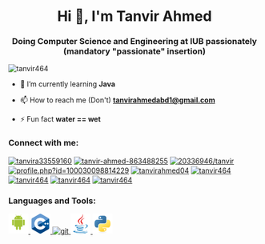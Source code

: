 <h1 align="center">Hi 👋, I'm Tanvir Ahmed</h1>
<h3 align="center">Doing Computer Science and Engineering at IUB passionately (mandatory "passionate" insertion)</h3>

<p align="left"> <img src="https://komarev.com/ghpvc/?username=tanvir464&label=Profile%20views&color=0e75b6&style=flat" alt="tanvir464" /> </p>

- 🌱 I’m currently learning **Java**

- 📫 How to reach me (Don't) **tanvirahmedabd1@gmail.com**

- ⚡ Fun fact **water == wet**

<h3 align="left">Connect with me:</h3>
<p align="left">
<a href="https://twitter.com/tanvira33559160" target="blank"><img align="center" src="https://raw.githubusercontent.com/rahuldkjain/github-profile-readme-generator/master/src/images/icons/Social/twitter.svg" alt="tanvira33559160" height="30" width="40" /></a>
<a href="https://linkedin.com/in/tanvir-ahmed-863488255" target="blank"><img align="center" src="https://raw.githubusercontent.com/rahuldkjain/github-profile-readme-generator/master/src/images/icons/Social/linked-in-alt.svg" alt="tanvir-ahmed-863488255" height="30" width="40" /></a>
<a href="https://stackoverflow.com/users/20336946/tanvir" target="blank"><img align="center" src="https://raw.githubusercontent.com/rahuldkjain/github-profile-readme-generator/master/src/images/icons/Social/stack-overflow.svg" alt="20336946/tanvir" height="30" width="40" /></a>
<a href="https://fb.com/profile.php?id=100030098814229" target="blank"><img align="center" src="https://raw.githubusercontent.com/rahuldkjain/github-profile-readme-generator/master/src/images/icons/Social/facebook.svg" alt="profile.php?id=100030098814229" height="30" width="40" /></a>
<a href="https://instagram.com/tanvirahmed04" target="blank"><img align="center" src="https://raw.githubusercontent.com/rahuldkjain/github-profile-readme-generator/master/src/images/icons/Social/instagram.svg" alt="tanvirahmed04" height="30" width="40" /></a>
<a href="https://www.hackerrank.com/tanvir464" target="blank"><img align="center" src="https://raw.githubusercontent.com/rahuldkjain/github-profile-readme-generator/master/src/images/icons/Social/hackerrank.svg" alt="tanvir464" height="30" width="40" /></a>
<a href="https://codeforces.com/profile/tanvir464" target="blank"><img align="center" src="https://raw.githubusercontent.com/rahuldkjain/github-profile-readme-generator/master/src/images/icons/Social/codeforces.svg" alt="tanvir464" height="30" width="40" /></a>
<a href="https://www.leetcode.com/tanvir464" target="blank"><img align="center" src="https://raw.githubusercontent.com/rahuldkjain/github-profile-readme-generator/master/src/images/icons/Social/leet-code.svg" alt="tanvir464" height="30" width="40" /></a>
<a href="https://www.codechef.com/users/tanvir464" target="blank"><img align="center" src="https://cdn.jsdelivr.net/npm/simple-icons@3.1.0/icons/codechef.svg" alt="tanvir464" height="30" width="40" /></a>
</p>

<h3 align="left">Languages and Tools:</h3>
<p align="left"> <a href="https://developer.android.com" target="_blank" rel="noreferrer"> <img src="https://raw.githubusercontent.com/devicons/devicon/master/icons/android/android-original-wordmark.svg" alt="android" width="40" height="40"/> </a> <a href="https://www.w3schools.com/cpp/" target="_blank" rel="noreferrer"> <img src="https://raw.githubusercontent.com/devicons/devicon/master/icons/cplusplus/cplusplus-original.svg" alt="cplusplus" width="40" height="40"/> </a> <a href="https://git-scm.com/" target="_blank" rel="noreferrer"> <img src="https://www.vectorlogo.zone/logos/git-scm/git-scm-icon.svg" alt="git" width="40" height="40"/> </a> <a href="https://www.java.com" target="_blank" rel="noreferrer"> <img src="https://raw.githubusercontent.com/devicons/devicon/master/icons/java/java-original.svg" alt="java" width="40" height="40"/> </a> <a href="https://www.python.org" target="_blank" rel="noreferrer"> <img src="https://raw.githubusercontent.com/devicons/devicon/master/icons/python/python-original.svg" alt="python" width="40" height="40"/> </a> </p>
